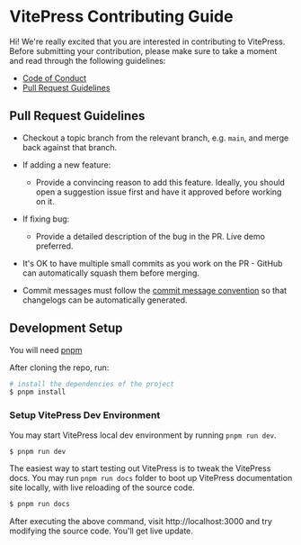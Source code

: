 # VitePress Contributing Guide

Hi! We're really excited that you are interested in contributing to VitePress. Before submitting your contribution, please make sure to take a moment and read through the following guidelines:

- [Code of Conduct](https://github.com/vuejs/vue/blob/dev/.github/CODE_OF_CONDUCT.md)
- [Pull Request Guidelines](#pull-request-guidelines)

## Pull Request Guidelines

- Checkout a topic branch from the relevant branch, e.g. `main`, and merge back against that branch.

- If adding a new feature:

  - Provide a convincing reason to add this feature. Ideally, you should open a suggestion issue first and have it approved before working on it.

- If fixing bug:

  - Provide a detailed description of the bug in the PR. Live demo preferred.

- It's OK to have multiple small commits as you work on the PR - GitHub can automatically squash them before merging.

- Commit messages must follow the [commit message convention](./commit-convention) so that changelogs can be automatically generated.

## Development Setup

You will need [pnpm](https://pnpm.io)

After cloning the repo, run:

```bash
# install the dependencies of the project
$ pnpm install
```

### Setup VitePress Dev Environment

You may start VitePress local dev environment by running `pnpm run dev`.

```bash
$ pnpm run dev
```

The easiest way to start testing out VitePress is to tweak the VitePress docs. You may run `pnpm run docs` folder to boot up VitePress documentation site locally, with live reloading of the source code.

```bash
$ pnpm run docs
```

After executing the above command, visit http://localhost:3000 and try modifying the source code. You'll get live update.
